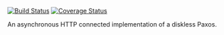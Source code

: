 [![Build Status](https://travis-ci.org/bigeasy/kibitz.svg?branch=master)](https://travis-ci.org/bigeasy/kibitz) [![Coverage Status](https://coveralls.io/repos/bigeasy/kibitz/badge.svg?branch=master&service=github)](https://coveralls.io/github/bigeasy/kibitz?branch=master)

An asynchronous HTTP connected implementation of a diskless Paxos.
